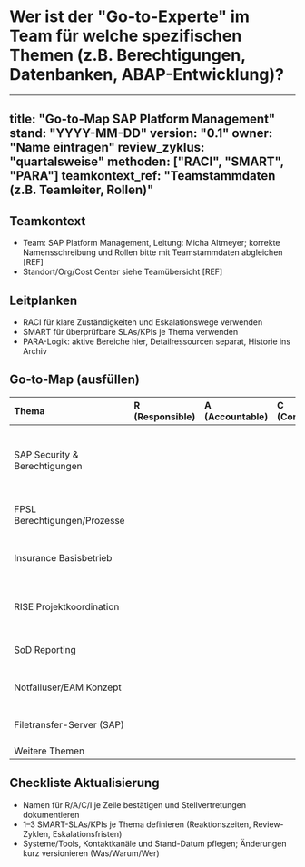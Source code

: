 # Wer ist der "Go-to-Experte" im Team für welche spezifischen Themen (z.B. Berechtigungen, Datenbanken, ABAP-Entwicklung)?

---
title: "Go-to-Map SAP Platform Management"
stand: "YYYY-MM-DD"
version: "0.1"
owner: "Name eintragen"
review_zyklus: "quartalsweise"
methoden: ["RACI", "SMART", "PARA"]
teamkontext_ref: "Teamstammdaten (z.B. Teamleiter, Rollen)"
---

## Teamkontext
- Team: SAP Platform Management, Leitung: Micha Altmeyer; korrekte Namensschreibung und Rollen bitte mit Teamstammdaten abgleichen [REF]  
- Standort/Org/Cost Center siehe Teamübersicht [REF]  

## Leitplanken
- RACI für klare Zuständigkeiten und Eskalationswege verwenden  
- SMART für überprüfbare SLAs/KPIs je Thema verwenden  
- PARA-Logik: aktive Bereiche hier, Detailressourcen separat, Historie ins Archiv  

## Go‑to‑Map (ausfüllen)
| Thema | R (Responsible) | A (Accountable) | C (Consulted) | I (Informed) | Systeme/Tools | Umfang | SLA/KPIs (SMART) | Risiken/Abhängigkeiten | Kontaktkanal | Stand |
| :--- | :--- | :--- | :--- | :--- | :--- | :--- | :--- | :--- | :--- | :--- |
| SAP Security & Berechtigungen | <Name> | <Name> | <Namen> | <Namen> | Xiting XAMS | Rollenbau, SoD, EAM/Notfall | z.B. Genehmigung ≤2 AT; SoD-Review mtl.; EAM-Logprüfung wöch. | SPoF bei R/Backup; Audit-Findings | <DL/Queue> | <Datum> |
| FPSL Berechtigungen/Prozesse | <Name> | <Name> | <Namen> | <Namen> | SAP FPSL | Rollenpflege, Kontrollen, Reporting | z.B. Quartalskontrolle; Restore ≤4 h | Regulatorik-/Reporting-Abhängigkeiten | <DL/Queue> | <Datum> |
| Insurance Basisbetrieb | <Name> | <Name> | <Namen> | <Namen> | S/4HANA (RISE) | Betrieb, Change, Incident | z.B. P1-Reaktion ≤15 min; Verfügbarkeit ≥99.9% | Provider-/Plattform-Abhängigkeiten | <DL/Queue> | <Datum> |
| RISE Projektkoordination | <Name> | <Name> | <Namen> | <Namen> | RISE with SAP | Migration, Cloud Ops, Readiness | Meilensteine on time; Scope-Changes dokumentiert | Cloud-SLAs, Custom-Code-Risiken | <DL/Queue> | <Datum> |
| SoD Reporting | <Name> | <Name> | <Namen> | <Namen> | Xiting (SoD) | Konflikte, Mitigation, Reviews | Review mtl.; Findings ≤10 WT gelöst | Sign-off-Verzögerungen | <DL/Queue> | <Datum> |
| Notfalluser/EAM Konzept | <Name> | <Name> | <Namen> | <Namen> | XAMS EAM | Firefighter-Prozesse, Governance | Freigabe ≤1 AT; Logreview wöch. | Compliance-/Drift-Risiken | <DL/Queue> | <Datum> |
| Filetransfer-Server (SAP) | <Name> | <Name> | <Namen> | <Namen> | SAP/RISE-Infra | Setup, Betrieb, Backup/Restore | Verfügbarkeit ≥99.9%; RTO ≤2 h | Netz/Keys/Provider | <DL/Queue> | <Datum> |
| Weitere Themen | <Name> | <Name> | <Namen> | <Namen> | <Tool/Plattform> | <Kurzbeschreibung> | <SMART-KPI> | <Risiken> | <Kontakt> | <Datum> |

## Checkliste Aktualisierung
- Namen für R/A/C/I je Zeile bestätigen und Stellvertretungen dokumentieren  
- 1–3 SMART-SLAs/KPIs je Thema definieren (Reaktionszeiten, Review-Zyklen, Eskalationsfristen)  
- Systeme/Tools, Kontaktkanäle und Stand-Datum pflegen; Änderungen kurz versionieren (Was/Warum/Wer)  
